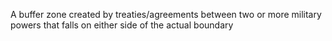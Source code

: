 A buffer zone created by treaties/agreements between two or more military powers that falls on either side of the actual boundary